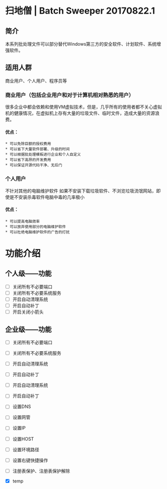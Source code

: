 # 扫地僧 | Batch Sweeper 20170822.1

## 简介
本系列批处理文件可以部分替代Windows第三方的安全软件、计划软件、系统增强软件。

## 适用人群
商业用户、个人用户、程序员等

### 商业用户（包括企业用户和对于计算机相对熟悉的用户）
很多企业中都会依赖和使用VM虚拟技术，但是，几乎所有的使用者都不关心虚拟机的健康情况，在虚拟机上存有大量的垃圾文件、临时文件，造成大量的资源浪费。

#### 优点：
    * 可以免除巨额的授权费用
    * 可以省下大量软件部署、升级的时间
    * 可以根据批处理模板进行企业和个人自定义
    * 可以省下高昂的开发费用
    * 可以保证开源代码干净、无后门
    
### 个人用户
不针对其他的电脑维护软件
如果不安装下载垃圾软件、不浏览垃圾流氓网站，即使是不安装杀毒软件电脑中毒的几率极小

#### 优点：    
    * 可以提高电脑效率
    * 可以放弃使用部分的电脑维护软件
    * 可以杜绝电脑维护软件的广告的打扰
    
# 功能介绍
## 个人级——功能
- [ ] 关闭所有不必要端口 
- [ ] 关闭所有不必要系统服务
- [ ] 开启自动清理系统
- [ ] 开启自动补丁
- [ ] 开启关闭小箭头

## 企业级——功能
- [ ] 关闭所有不必要端口
- [ ] 关闭所有不必要系统服务
- [ ] 开启自动清理系统
- [ ] 开启自动补丁
- [ ] 开启自动清理系统
- [ ] 开启自动补丁
- [ ] 设置DNS
- [ ] 设置网管
- [ ] 设置IP
- [ ] 设置HOST
- [ ] 设置环境路径
- [ ] 设置右键快捷操作
- [ ] 注册表保护、注册表保护解除
- [x] temp 

